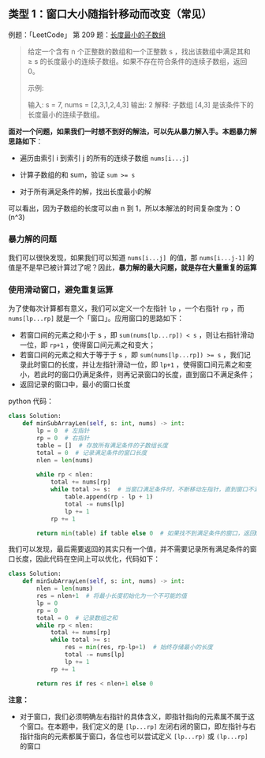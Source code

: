 ## 类型 1：窗口大小随指针移动而改变（常见）

例题：「LeetCode」 第 209 题：[长度最小的子数组](https://leetcode-cn.com/problems/minimum-size-subarray-sum/)

> 给定一个含有 n 个正整数的数组和一个正整数 s ，找出该数组中满足其和 ≥ s 的长度最小的连续子数组。如果不存在符合条件的连续子数组，返回 0。
>
> 示例: 
>
> 输入: s = 7, nums = [2,3,1,2,4,3]
> 输出: 2
> 解释: 子数组 [4,3] 是该条件下的长度最小的连续子数组。

**面对一个问题，如果我们一时想不到好的解法，可以先从暴力解入手。本题暴力解思路如下**：

* 遍历由索引 i 到索引 j 的所有的连续子数组  `nums[i...j]`

* 计算子数组的和 sum，验证  `sum >= s`

* 对于所有满足条件的解，找出长度最小的解


可以看出，因为子数组的长度可以由 n 到 1，所以本解法的时间复杂度为：O (n^3)

### 暴力解的问题

我们可以很快发现，如果我们可以知道 `nums[i...j] `的值，那 `nums[i...j-1]` 的值是不是早已被计算过了呢？因此，**暴力解的最大问题，就是存在大量重复的运算**

### 使用滑动窗口，避免重复运算

为了使每次计算都有意义，我们可以定义一个左指针 `lp` ，一个右指针 `rp`  ，而 `nums[lp...rp]` 就是一个「窗口」。应用窗口的思路如下：

* 若窗口间的元素之和小于 s ，即 `sum(nums[lp...rp]) < s` ，则让右指针滑动一位，即 `rp+1` ，使得窗口间元素之和变大；
* 若窗口间的元素之和大于等于于 s ，即 `sum(nums[lp...rp]) >= s` ，我们记录此时窗口的长度，并让左指针滑动一位，即 `lp+1` ，使得窗口间元素之和变小，若此时的窗口仍满足条件，则再记录窗口的长度，直到窗口不满足条件；
* 返回记录的窗口中，最小的窗口长度

python 代码：

```python
class Solution:
    def minSubArrayLen(self, s: int, nums) -> int:
        lp = 0  # 左指针
        rp = 0  # 右指针
        table = []  # 存放所有满足条件的子数组长度
        total = 0  # 记录满足条件的窗口长度
        nlen = len(nums)
        
        while rp < nlen:
            total += nums[rp]
            while total >= s:  # 当窗口满足条件时，不断移动左指针，直到窗口不满足条件
                table.append(rp - lp + 1)
                total -= nums[lp]
                lp += 1
            rp += 1

        return min(table) if table else 0  # 如果找不到满足条件的窗口，返回0
```

我们可以发现，最后需要返回的其实只有一个值，并不需要记录所有满足条件的窗口长度，因此代码在空间上可以优化，代码如下：

```python
class Solution:
    def minSubArrayLen(self, s: int, nums) -> int:
        nlen = len(nums)
        res = nlen+1  # 将最小长度初始化为一个不可能的值
        lp = 0
        rp = 0
        total = 0  # 记录数组之和
        while rp < nlen:
            total += nums[rp]
            while total >= s:
                res = min(res, rp-lp+1)  # 始终存储最小的长度
                total -= nums[lp]
                lp += 1
            rp += 1

        return res if res < nlen+1 else 0
```

**注意：**

* 对于窗口，我们必须明确左右指针的具体含义，即指针指向的元素属不属于这个窗口。在本题中，我们定义的是 `[lp...rp]` 左闭右闭的窗口，即左指针与右指针指向的元素都属于窗口，各位也可以尝试定义 `[lp...rp)` 或 `(lp...rp]` 的窗口
